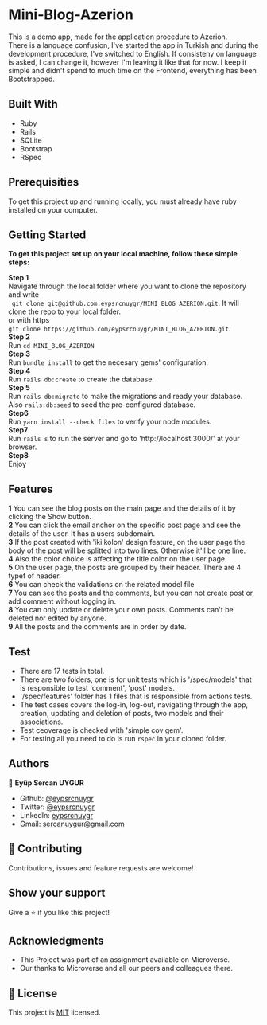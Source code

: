 # Mini-Blog-Azerion
This is a demo app, made for the application procedure to Azerion.<br>
There is a language confusion, I've started the app in Turkish and during the development procedure, I've switched to English.
If consisteny on language is asked, I can change it, however I'm leaving it like that for now. I keep it simple and didn't spend to much time
on the Frontend, everything has been Bootstrapped.

## Built With
* Ruby
* Rails
* SQLite
* Bootstrap
* RSpec

## Prerequisities

To get this project up and running locally, you must already have ruby installed on your computer.

## Getting Started

**To get this project set up on your local machine, follow these simple steps:**

**Step 1**<br>
Navigate through the local folder where you want to clone the repository and write<br>
``` git clone git@github.com:eypsrcnuygr/MINI_BLOG_AZERION.git```. It will clone the repo to your local folder.<br>
or with https<br>
```git clone https://github.com/eypsrcnuygr/MINI_BLOG_AZERION.git```.<br>
**Step 2**<br>
Run ```cd MINI_BLOG_AZERION```<br>
**Step 3**<br>
Run ```bundle install``` to get the necesary gems' configuration.<br>
**Step 4**<br>
Run ```rails db:create``` to create the database.<br>
**Step 5**<br>
Run ```rails db:migrate``` to make the migrations and ready your database. Also ```rails:db:seed``` to seed the pre-configured database.<br>
**Step6**<br>
Run ```yarn install --check files``` to verify your node modules.<br>
**Step7**<br>
Run ```rails s``` to run the server and go to 'http://localhost:3000/' at your browser.<br>
**Step8**<br>
Enjoy<br>

## Features

**1**
You can see the blog posts on the main page and the details of it by clicking the Show button.<br>
**2**
You can click the email anchor on the specific post page and see the details of the user. It has a users subdomain.<br>
**3**
If the post created with 'iki kolon' design feature, on the user page the body of the post will be splitted into two lines. Otherwise it'll be one line. <br>
**4**
Also the color choice is affecting the title color on the user page.<br>
**5**
On the user page, the posts are grouped by their header. There are 4 typef of header.<br> 
**6**
You can check the validations on the related model file<br>
**7**
You can see the posts and the comments, but you can not create post or add comment without logging in.<br>
**8**
You can only update or delete your own posts. Comments can't be deleted nor edited by anyone.<br>
**9**
All the posts and the comments are in order by date.
## Test
- There are 17 tests in total.
- There are two folders, one is for unit tests which is '/spec/models' that is responsible to test 'comment', 'post' models.
- '/spec/features' folder has 1 files that is responsible from actions tests.
- The test cases covers the log-in, log-out, navigating through the app, creation, updating and deletion of posts, two models and their associations.
- Test ceoverage is checked with 'simple cov gem'.
- For testing all you need to do is run ```rspec``` in your cloned folder.

## Authors

👤 **Eyüp Sercan UYGUR**

-   Github: [@eypsrcnuygr](https://github.com/eypsrcnuygr)
-   Twitter: [@eypsrcnuygr](https://twitter.com/eypsrcnuygr)
-   LinkedIn: [eypsrcnuygr](https://www.linkedin.com/in/eypsrcnuygr/)
-   Gmail: [sercanuygur@gmail.com](sercanuygur@gmail.com)

## 🤝 Contributing

Contributions, issues and feature requests are welcome!

## Show your support

Give a ⭐️ if you like this project!

## Acknowledgments

-   This Project was part of an assignment available on Microverse.
-   Our thanks to Microverse and all our peers and colleagues there.

## 📝 License

This project is [MIT](lic.url) licensed.
